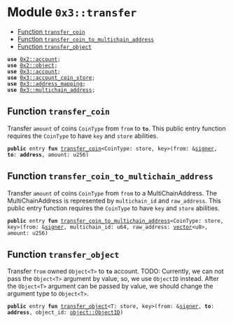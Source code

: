 
<a name="0x3_transfer"></a>

# Module `0x3::transfer`



-  [Function `transfer_coin`](#0x3_transfer_transfer_coin)
-  [Function `transfer_coin_to_multichain_address`](#0x3_transfer_transfer_coin_to_multichain_address)
-  [Function `transfer_object`](#0x3_transfer_transfer_object)


<pre><code><b>use</b> <a href="">0x2::account</a>;
<b>use</b> <a href="">0x2::object</a>;
<b>use</b> <a href="account.md#0x3_account">0x3::account</a>;
<b>use</b> <a href="account_coin_store.md#0x3_account_coin_store">0x3::account_coin_store</a>;
<b>use</b> <a href="address_mapping.md#0x3_address_mapping">0x3::address_mapping</a>;
<b>use</b> <a href="multichain_address.md#0x3_multichain_address">0x3::multichain_address</a>;
</code></pre>



<a name="0x3_transfer_transfer_coin"></a>

## Function `transfer_coin`

Transfer <code>amount</code> of coins <code>CoinType</code> from <code>from</code> to <code><b>to</b></code>.
This public entry function requires the <code>CoinType</code> to have <code>key</code> and <code>store</code> abilities.


<pre><code><b>public</b> entry <b>fun</b> <a href="transfer.md#0x3_transfer_transfer_coin">transfer_coin</a>&lt;CoinType: store, key&gt;(from: &<a href="">signer</a>, <b>to</b>: <b>address</b>, amount: u256)
</code></pre>



<a name="0x3_transfer_transfer_coin_to_multichain_address"></a>

## Function `transfer_coin_to_multichain_address`

Transfer <code>amount</code> of coins <code>CoinType</code> from <code>from</code> to a MultiChainAddress.
The MultiChainAddress is represented by <code>multichain_id</code> and <code>raw_address</code>.
This public entry function requires the <code>CoinType</code> to have <code>key</code> and <code>store</code> abilities.


<pre><code><b>public</b> entry <b>fun</b> <a href="transfer.md#0x3_transfer_transfer_coin_to_multichain_address">transfer_coin_to_multichain_address</a>&lt;CoinType: store, key&gt;(from: &<a href="">signer</a>, multichain_id: u64, raw_address: <a href="">vector</a>&lt;u8&gt;, amount: u256)
</code></pre>



<a name="0x3_transfer_transfer_object"></a>

## Function `transfer_object`

Transfer <code>from</code> owned <code>Object&lt;T&gt;</code> to <code><b>to</b></code> account.
TODO: Currently, we can not pass the <code>Object&lt;T&gt;</code> argument by value, so, we use <code>ObjectID</code> instead.
After the <code>Object&lt;T&gt;</code> argument can be passed by value, we should change the argument type to <code>Object&lt;T&gt;</code>.


<pre><code><b>public</b> entry <b>fun</b> <a href="transfer.md#0x3_transfer_transfer_object">transfer_object</a>&lt;T: store, key&gt;(from: &<a href="">signer</a>, <b>to</b>: <b>address</b>, object_id: <a href="_ObjectID">object::ObjectID</a>)
</code></pre>
